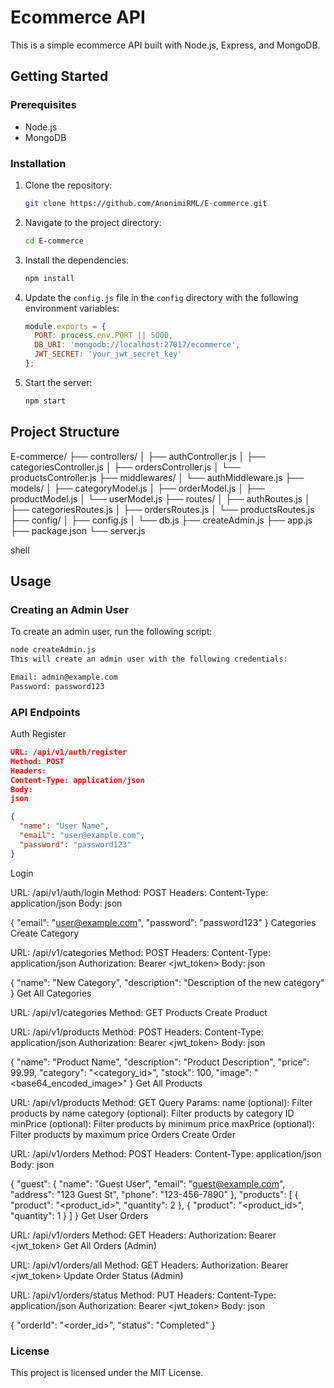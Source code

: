 # Ecommerce API

This is a simple ecommerce API built with Node.js, Express, and MongoDB.

## Getting Started

### Prerequisites

- Node.js
- MongoDB

### Installation

1. Clone the repository:
    ```bash
    git clone https://github.com/AnonimiRML/E-commerce.git
    ```

2. Navigate to the project directory:
    ```bash
    cd E-commerce
    ```

3. Install the dependencies:
    ```bash
    npm install
    ```

4. Update the `config.js` file in the `config` directory with the following environment variables:
    ```javascript
    module.exports = {
      PORT: process.env.PORT || 5000,
      DB_URI: 'mongodb://localhost:27017/ecommerce',
      JWT_SECRET: 'your_jwt_secret_key'
    };
    ```

5. Start the server:
    ```bash
    npm start
    ```

## Project Structure

E-commerce/
├── controllers/
│ ├── authController.js
│ ├── categoriesController.js
│ ├── ordersController.js
│ └── productsController.js
├── middlewares/
│ └── authMiddleware.js
├── models/
│ ├── categoryModel.js
│ ├── orderModel.js
│ ├── productModel.js
│ └── userModel.js
├── routes/
│ ├── authRoutes.js
│ ├── categoriesRoutes.js
│ ├── ordersRoutes.js
│ └── productsRoutes.js
├── config/
│ ├── config.js
│ └── db.js
├── createAdmin.js
├── app.js
├── package.json
└── server.js

shell


## Usage

### Creating an Admin User

To create an admin user, run the following script:
```bash
node createAdmin.js
This will create an admin user with the following credentials:

Email: admin@example.com
Password: password123

```

### API Endpoints

Auth
Register

```json
URL: /api/v1/auth/register
Method: POST
Headers:
Content-Type: application/json
Body:
json

{
  "name": "User Name",
  "email": "user@example.com",
  "password": "password123"
}

```
Login

URL: /api/v1/auth/login
Method: POST
Headers:
Content-Type: application/json
Body:
json

{
  "email": "user@example.com",
  "password": "password123"
}
Categories
Create Category

URL: /api/v1/categories
Method: POST
Headers:
Content-Type: application/json
Authorization: Bearer <jwt_token>
Body:
json

{
  "name": "New Category",
  "description": "Description of the new category"
}
Get All Categories

URL: /api/v1/categories
Method: GET
Products
Create Product

URL: /api/v1/products
Method: POST
Headers:
Content-Type: application/json
Authorization: Bearer <jwt_token>
Body:
json

{
  "name": "Product Name",
  "description": "Product Description",
  "price": 99.99,
  "category": "<category_id>",
  "stock": 100,
  "image": "<base64_encoded_image>"
}
Get All Products

URL: /api/v1/products
Method: GET
Query Params:
name (optional): Filter products by name
category (optional): Filter products by category ID
minPrice (optional): Filter products by minimum price
maxPrice (optional): Filter products by maximum price
Orders
Create Order

URL: /api/v1/orders
Method: POST
Headers:
Content-Type: application/json
Body:
json

{
  "guest": {
    "name": "Guest User",
    "email": "guest@example.com",
    "address": "123 Guest St",
    "phone": "123-456-7890"
  },
  "products": [
    {
      "product": "<product_id>",
      "quantity": 2
    },
    {
      "product": "<product_id>",
      "quantity": 1
    }
  ]
}
Get User Orders

URL: /api/v1/orders
Method: GET
Headers:
Authorization: Bearer <jwt_token>
Get All Orders (Admin)

URL: /api/v1/orders/all
Method: GET
Headers:
Authorization: Bearer <jwt_token>
Update Order Status (Admin)

URL: /api/v1/orders/status
Method: PUT
Headers:
Content-Type: application/json
Authorization: Bearer <jwt_token>
Body:
json

{
  "orderId": "<order_id>",
  "status": "Completed"
}


### License
This project is licensed under the MIT License.
